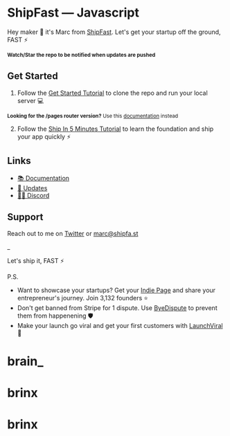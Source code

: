# ShipFast — Javascript

Hey maker 👋 it's Marc from [ShipFast](https://shipfa.st/docs). Let's get your startup off the ground, FAST ⚡️

<sub>**Watch/Star the repo to be notified when updates are pushed**</sub>

## Get Started

1. Follow the [Get Started Tutorial](https://shipfa.st/docs) to clone the repo and run your local server 💻

<sub>**Looking for the /pages router version?** Use this [documentation](https://shipfa.st/docs-old) instead</sub>

2. Follow the [Ship In 5 Minutes Tutorial](https://shipfa.st/docs/tutorials/ship-in-5-minutes) to learn the foundation and ship your app quickly ⚡️

## Links

- [📚 Documentation](https://shipfa.st/docs)
- [📣 Updates](https://shipfast.beehiiv.com/)
- [🧑‍💻 Discord](https://shipfa.st/dashboard)

## Support

Reach out to me on [Twitter](https://twitter.com/marc_louvion) or marc@shipfa.st

\_

Let's ship it, FAST ⚡️

P.S.

- Want to showcase your startups? Get your [Indie Page](https://indiepa.ge?ref=shipfast_readme) and share your entrepreneur's journey. Join 3,132 founders ⭐️
- Don't get banned from Stripe for 1 dispute. Use [ByeDispute](https://byedispute.com/?ref=shipfast_readme) to prevent them from happenening 🛡️
- Make your launch go viral and get your first customers with [LaunchViral](https://launchvir.al/?ref=shipfast_readme) 🚀
# brain_
# brinx
# brinx
